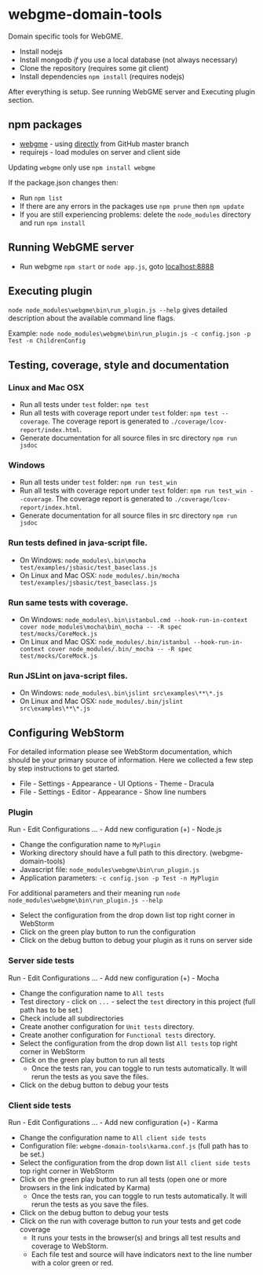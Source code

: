 # webgme-domain-tools #

Domain specific tools for WebGME.

* Install nodejs
* Install mongodb _if_ you use a local database (not always necessary)
* Clone the repository (requires some git client)
* Install dependencies `npm install` (requires nodejs)

After everything is setup. See running WebGME server and Executing plugin section.

## npm packages ##

* [webgme](http://webgme.org) - using [directly](https://github.com/webgme/webgme) from GitHub master branch
* requirejs - load modules on server and client side

Updating `webgme` only use `npm install webgme`

If the package.json changes then:

* Run `npm list`
* If there are any errors in the packages use `npm prune` then `npm update`
* If you are still experiencing problems: delete the `node_modules` directory and run `npm install`

## Running WebGME server ##

* Run webgme `npm start` or `node app.js`, goto [localhost:8888](http://localhost:8888)

## Executing plugin ##

`node node_modules\webgme\bin\run_plugin.js --help` gives detailed description about the available command line flags.

Example: `node node_modules\webgme\bin\run_plugin.js -c config.json -p Test -n ChildrenConfig`

## Testing, coverage, style and documentation ##

### Linux and Mac OSX ###

* Run all tests under `test` folder: `npm test`
* Run all tests with coverage report under `test` folder: `npm test --coverage`. The coverage report is generated to `./coverage/lcov-report/index.html`.
* Generate documentation for all source files in src directory `npm run jsdoc`

### Windows ###

* Run all tests under `test` folder: `npm run test_win`
* Run all tests with coverage report under `test` folder: `npm run test_win --coverage`. The coverage report is generated to `./coverage/lcov-report/index.html`.
* Generate documentation for all source files in src directory `npm run jsdoc`


### Run tests defined in java-script file. ###

* On Windows: `node_modules\.bin\mocha test/examples/jsbasic/test_baseclass.js`
* On Linux and Mac OSX: `node_modules/.bin/mocha test/examples/jsbasic/test_baseclass.js`


### Run same tests with coverage. ###

* On Windows: `node_modules\.bin\istanbul.cmd --hook-run-in-context cover node_modules\mocha\bin\_mocha -- -R spec test/mocks/CoreMock.js`
* On Linux and Mac OSX: `node_modules/.bin/istanbul --hook-run-in-context cover node_modules/.bin/_mocha -- -R spec test/mocks/CoreMock.js`


### Run JSLint on java-script files. ###

* On Windows: `node_modules\.bin\jslint src\examples\**\*.js`
* On Linux and Mac OSX: `node_modules/.bin/jslint src\examples\**\*.js`


## Configuring WebStorm ##

For detailed information please see WebStorm documentation, which should be your primary source of information.
Here we collected a few step by step instructions to get started.

* File - Settings - Appearance - UI Options - Theme - Dracula
* File - Settings - Editor - Appearance - Show line numbers

### Plugin ###

Run - Edit Configurations ... - Add new configuration (+) - Node.js

* Change the configuration name to `MyPlugin`
* Working directory should have a full path to this directory. (webgme-domain-tools)
* Javascript file: `node_modules\webgme\bin\run_plugin.js`
* Application parameters: `-c config.json -p Test -n MyPlugin`

For additional parameters and their meaning run `node node_modules\webgme\bin\run_plugin.js --help`

* Select the configuration from the drop down list top right corner in WebStorm
* Click on the green play button to run the configuration
* Click on the debug button to debug your plugin as it runs on server side

### Server side tests ###

Run - Edit Configurations ... - Add new configuration (+) - Mocha

* Change the configuration name to `All tests`
* Test directory - click on `...` - select the `test` directory in this project (full path has to be set.)
* Check include all subdirectories
* Create another configuration for `Unit tests` directory.
* Create another configuration for `Functional tests` directory.
* Select the configuration from the drop down list `All tests` top right corner in WebStorm
* Click on the green play button to run all tests
    * Once the tests ran, you can toggle to run tests automatically. It will rerun the tests as you save the files.
* Click on the debug button to debug your tests

### Client side tests ###

Run - Edit Configurations ... - Add new configuration (+) - Karma

* Change the configuration name to `All client side tests`
* Configuration file: `webgme-domain-tools\karma.conf.js` (full path has to be set.)
* Select the configuration from the drop down list `All client side tests` top right corner in WebStorm
* Click on the green play button to run all tests (open one or more browsers in the link indicated by Karma)
    * Once the tests ran, you can toggle to run tests automatically. It will rerun the tests as you save the files.
* Click on the debug button to debug your tests
* Click on the run with coverage button to run your tests and get code coverage
    * It runs your tests in the browser(s) and brings all test results and coverage to WebStorm.
    * Each file test and source will have indicators next to the line number with a color green or red.